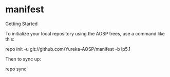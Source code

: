 # manifest

Getting Started

To initialize your local repository using the AOSP trees, use a command like this:

repo init -u git://github.com/Yureka-AOSP/manifest -b lp5.1

Then to sync up:

repo sync
